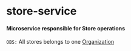store-service
========================

#### Microservice responsible for Store operations

`OBS:` All stores belongs to one [Organization](/organization-service)
